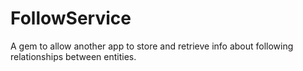 # FollowService

A gem to allow another app to store and retrieve info about following relationships between entities.
